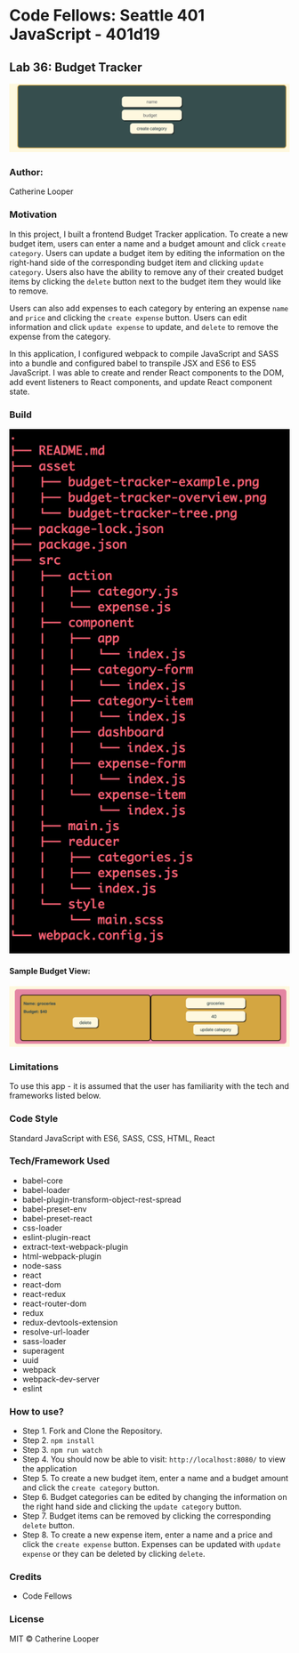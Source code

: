 # Code Fellows: Seattle 401 JavaScript - 401d19

## Lab 36: Budget Tracker

![Budget Tracker Overview](./asset/budget-tracker-overview.png)

### Author: 
Catherine Looper

### Motivation

In this project, I built a frontend Budget Tracker application. To create a new budget item, users can enter a name and a budget amount and click `create category`. Users can update a budget item by editing the information on the right-hand side of the corresponding budget item and clicking `update category`. Users also have the ability to remove any of their created budget items by clicking the `delete` button next to the budget item they would like to remove. 

Users can also add expenses to each category by entering an expense `name` and `price` and clicking the `create expense` button. Users can edit information and click `update expense` to update, and `delete` to remove the expense from the category.

In this application, I configured webpack to compile JavaScript and SASS into a bundle and configured babel to transpile JSX and ES6 to ES5 JavaScript. I was able to create and render React components to the DOM, add event listeners to React components, and update React component state.


### Build

![Budget Tracker Tree](./asset/budget-tracker-tree.png)

#### Sample Budget View:
![Sample Budget Tracker](./asset/budget-tracker-example.png)

### Limitations

To use this app - it is assumed that the user has familiarity with the tech and frameworks listed below.

### Code Style

Standard JavaScript with ES6, SASS, CSS, HTML, React

### Tech/Framework Used

* babel-core
* babel-loader
* babel-plugin-transform-object-rest-spread
* babel-preset-env
* babel-preset-react
* css-loader
* eslint-plugin-react
* extract-text-webpack-plugin
* html-webpack-plugin
* node-sass
* react
* react-dom
* react-redux
* react-router-dom
* redux
* redux-devtools-extension
* resolve-url-loader
* sass-loader
* superagent
* uuid
* webpack
* webpack-dev-server
* eslint

### How to use?

* Step 1. Fork and Clone the Repository.
* Step 2. `npm install`
* Step 3. `npm run watch`
* Step 4. You should now be able to visit: `http://localhost:8080/` to view the application
* Step 5. To create a new budget item, enter a name and a budget amount and click the `create category` button. 
* Step 6. Budget categories can be edited by changing the information on the right hand side and clicking the `update category` button. 
* Step 7. Budget items can be removed by clicking the corresponding `delete` button.
* Step 8. To create a new expense item, enter a name and a price and click the `create expense` button. Expenses can be updated with `update expense` or they can be deleted by clicking `delete`.

### Credits

* Code Fellows

### License

MIT © Catherine Looper

